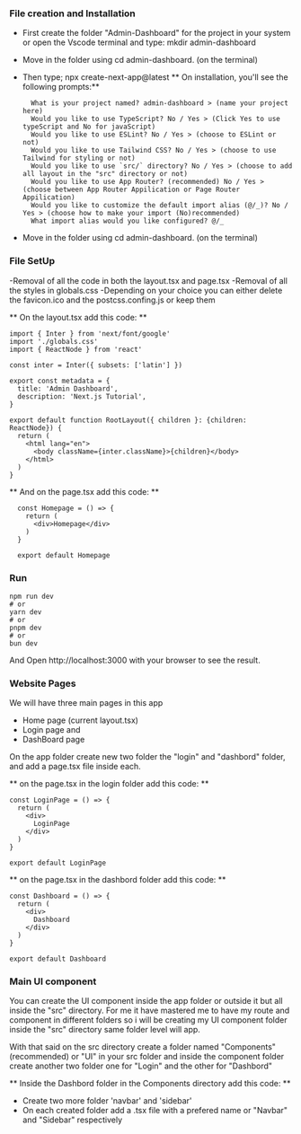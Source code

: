### File creation and Installation

- First create the folder "Admin-Dashboard" for the project in your system or open the Vscode terminal and type: mkdir admin-dashboard
- Move in the folder using cd admin-dashboard. (on the terminal)
- Then type; npx create-next-app@latest
  ** On installation, you'll see the following prompts:**

  ```
    What is your project named? admin-dashboard > (name your project here)
    Would you like to use TypeScript? No / Yes > (Click Yes to use typeScript and No for javaScript)
    Would you like to use ESLint? No / Yes > (choose to ESLint or not)
    Would you like to use Tailwind CSS? No / Yes > (choose to use Tailwind for styling or not)
    Would you like to use `src/` directory? No / Yes > (choose to add all layout in the "src" directory or not)
    Would you like to use App Router? (recommended) No / Yes > (choose between App Router Appilication or Page Router Appilication)
    Would you like to customize the default import alias (@/_)? No / Yes > (choose how to make your import (No)recommended)
    What import alias would you like configured? @/_
  ```

- Move in the folder using cd admin-dashboard. (on the terminal)

### File SetUp

-Removal of all the code in both the layout.tsx and page.tsx
-Removal of all the styles in globals.css
-Depending on your choice you can either delete the favicon.ico and the postcss.confing.js or keep them

** On the layout.tsx add this code: **

```
import { Inter } from 'next/font/google'
import './globals.css'
import { ReactNode } from 'react'

const inter = Inter({ subsets: ['latin'] })

export const metadata = {
  title: 'Admin Dashboard',
  description: 'Next.js Tutorial',
}

export default function RootLayout({ children }: {children: ReactNode}) {
  return (
    <html lang="en">
      <body className={inter.className}>{children}</body>
    </html>
  )
}
```

** And on the page.tsx add this code: **

```
  const Homepage = () => {
    return (
      <div>Homepage</div>
    )
  }

  export default Homepage
```

### Run

```
npm run dev
# or
yarn dev
# or
pnpm dev
# or
bun dev
```

And Open http://localhost:3000 with your browser to see the result.

### Website Pages

We will have three main pages in this app

- Home page (current layout.tsx)
- Login page and
- DashBoard page

On the app folder create new two folder the "login" and "dashbord" folder, and add a page.tsx file inside each.

** on the page.tsx in the login folder add this code: **

```
const LoginPage = () => {
  return (
    <div>
      LoginPage
    </div>
  )
}

export default LoginPage
```

** on the page.tsx in the dashbord folder add this code: **

```
const Dashboard = () => {
  return (
    <div>
      Dashboard
    </div>
  )
}

export default Dashboard
```

### Main UI component

You can create the UI component inside the app folder or outside it but all inside the "src" directory. For me it have mastered me to have my route and component in different folders
so i will be creating my UI component folder inside the "src" directory same folder level will app.

With that said on the src directory create a folder named "Components"(recommended) or "UI" in your src folder and inside the component folder create another two folder one for "Login" and the other for "Dashbord"

** Inside the Dashbord folder in the Components directory add this code: **

- Create two more folder 'navbar' and 'sidebar'
- On each created folder add a .tsx file with a prefered name or "Navbar" and "Sidebar" respectively
